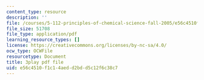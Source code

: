 ```yaml
---
content_type: resource
description: ''
file: /courses/5-112-principles-of-chemical-science-fall-2005/e56c4510f1c14aedd2bdd5c12f6c38c7_qK6DgAM-q7U.pdf
file_size: 51708
file_type: application/pdf
learning_resource_types: []
license: https://creativecommons.org/licenses/by-nc-sa/4.0/
ocw_type: OCWFile
resourcetype: Document
title: 3play pdf file
uid: e56c4510-f1c1-4aed-d2bd-d5c12f6c38c7
---
```

